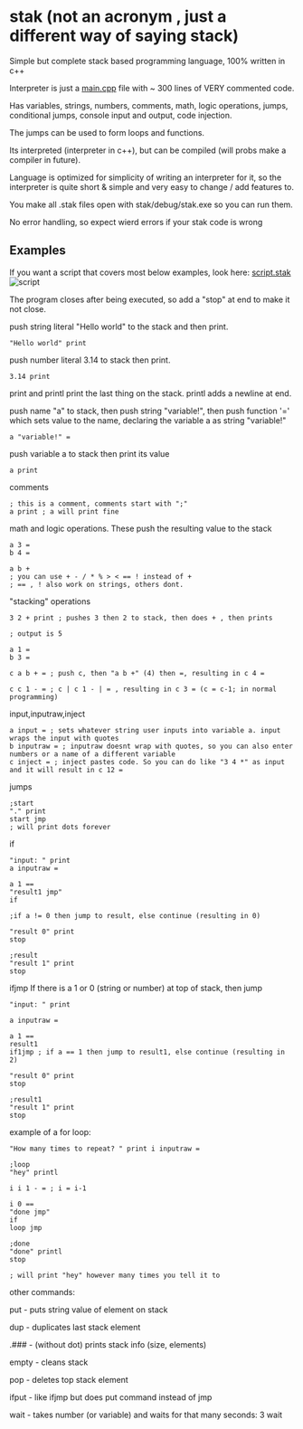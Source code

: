 # stak (not an acronym , just a different way of saying stack)
Simple but complete stack based programming language, 100% written in c++

Interpreter is just a [main.cpp](/stak/main.cpp) file with ~ 300 lines of VERY commented code.

Has variables, strings, numbers, comments, math, logic operations, jumps, conditional jumps, console input and output, code injection.

The jumps can be used to form loops and functions.

Its interpreted (interpreter in c++), but can be compiled (will probs make a compiler in future).

Language is optimized for simplicity of writing an interpreter for it,
so the interpreter is quite short & simple and very easy to change / add features to.

You make all .stak files open with stak/debug/stak.exe so you can run them.

No error handling, so expect wierd errors if your stak code is wrong

## Examples

If you want a script that covers most below examples, look here: [script.stak](/script.stak)
![script](https://user-images.githubusercontent.com/41348897/44952387-4f0a7d80-ae7e-11e8-9843-1ed5da09d780.png)




The program closes after being executed, so add a "stop" at end to make it not close.

push string literal "Hello world" to the stack and then print.
~~~
"Hello world" print
~~~

push number literal 3.14 to stack then print.
~~~
3.14 print
~~~

print and printl print the last thing on the stack. printl adds a newline at end.

push name "a" to stack, then push string "variable!", then push function '=' which sets value to the name, declaring the variable a as string "variable!"
~~~
a "variable!" =
~~~

push variable a to stack then print its value
~~~
a print
~~~

comments
~~~
; this is a comment, comments start with ";"
a print ; a will print fine
~~~

math and logic operations. These push the resulting value to the stack
~~~
a 3 =
b 4 =

a b +
; you can use + - / * % > < == ! instead of +
; == , ! also work on strings, others dont.
~~~

"stacking" operations
~~~
3 2 + print ; pushes 3 then 2 to stack, then does + , then prints

; output is 5

a 1 =
b 3 =

c a b + = ; push c, then "a b +" (4) then =, resulting in c 4 =

c c 1 - = ; c | c 1 - | = , resulting in c 3 = (c = c-1; in normal programming)

~~~

input,inputraw,inject
~~~
a input = ; sets whatever string user inputs into variable a. input wraps the input with quotes
b inputraw = ; inputraw doesnt wrap with quotes, so you can also enter numbers or a name of a different variable
c inject = ; inject pastes code. So you can do like "3 4 *" as input and it will result in c 12 =
~~~

jumps
~~~
;start
"." print
start jmp
; will print dots forever
~~~

if
~~~
"input: " print
a inputraw =

a 1 ==
"result1 jmp"
if

;if a != 0 then jump to result, else continue (resulting in 0)

"result 0" print
stop

;result
"result 1" print
stop
~~~

ifjmp If there is a 1 or 0 (string or number) at top of stack, then jump
~~~
"input: " print

a inputraw =

a 1 ==
result1
if1jmp ; if a == 1 then jump to result1, else continue (resulting in 2)

"result 0" print
stop

;result1
"result 1" print
stop

~~~

example of a for loop:
~~~
"How many times to repeat? " print i inputraw =

;loop
"hey" printl

i i 1 - = ; i = i-1

i 0 ==
"done jmp"
if
loop jmp

;done
"done" printl
stop

; will print "hey" however many times you tell it to
~~~

other commands:

put - puts string value of element on stack

dup - duplicates last stack element

.### - (without dot) prints stack info (size, elements)

empty - cleans stack

pop - deletes top stack element

ifput - like ifjmp but does put command instead of jmp

wait - takes number (or variable) and waits for that many seconds: 3 wait
